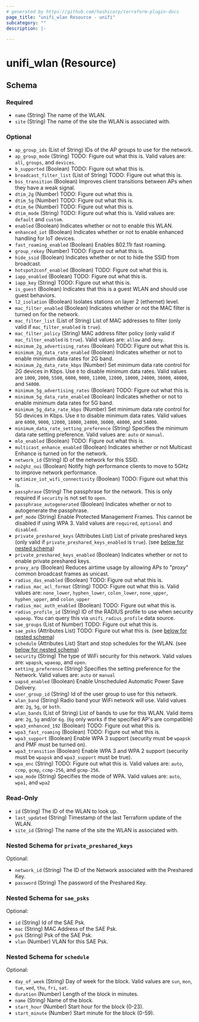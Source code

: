 ```yaml
---
# generated by https://github.com/hashicorp/terraform-plugin-docs
page_title: "unifi_wlan Resource - unifi"
subcategory: ""
description: |-
  
---
```


# unifi_wlan (Resource)





<!-- schema generated by tfplugindocs -->
## Schema

### Required

- `name` (String) The name of the WLAN.
- `site` (String) The name of the site the WLAN is associated with.

### Optional

- `ap_group_ids` (List of String) IDs of the AP groups to use for the network.
- `ap_group_mode` (String) TODO: Figure out what this is. Valid values are: `all`, `groups`, and `devices`.
- `b_supported` (Boolean) TODO: Figure out what this is.
- `broadcast_filter_list` (List of String) TODO: Figure out what this is.
- `bss_transition` (Boolean) Improves client transitions between APs when they have a weak signal.
- `dtim_2g` (Number) TODO: Figure out what this is.
- `dtim_5g` (Number) TODO: Figure out what this is.
- `dtim_6e` (Number) TODO: Figure out what this is.
- `dtim_mode` (String) TODO: Figure out what this is. Valid values are: `default` and `custom`.
- `enabled` (Boolean) Indicates whether or not to enable this WLAN.
- `enhanced_iot` (Boolean) Indicates whether or not to enable enhanced handling for IoT devices.
- `fast_roaming_enabled` (Boolean) Enables 802.11r fast roaming.
- `group_rekey` (Number) TODO: Figure out what this is.
- `hide_ssid` (Boolean) Indicates whether or not to hide the SSID from broadcast.
- `hotspot2conf_enabled` (Boolean) TODO: Figure out what this is.
- `iapp_enabled` (Boolean) TODO: Figure out what this is.
- `iapp_key` (String) TODO: Figure out what this is.
- `is_guest` (Boolean) Indicates that this is a guest WLAN and should use guest behaviors.
- `l2_isolation` (Boolean) Isolates stations on layer 2 (ethernet) level.
- `mac_filter_enabled` (Boolean) Indicates whether or not the MAC filter is turned on for the network.
- `mac_filter_list` (List of String) List of MAC addresses to filter (only valid if `mac_filter_enabled` is `true`).
- `mac_filter_policy` (String) MAC address filter policy (only valid if `mac_filter_enabled` is `true`). Valid values are: `allow` and `deny`.
- `minimum_2g_advertising_rates` (Boolean) TODO: Figure out what this is.
- `minimum_2g_data_rate_enabled` (Boolean) Indicates whether or not to enable minimum data rates for 2G band.
- `minimum_2g_data_rate_kbps` (Number) Set minimum data rate control for 2G devices in Kbps. Use `0` to disable minimum data rates. Valid values are `1000`, `2000`, `5500`, `6000`, `9000`, `11000`, `12000`, `18000`, `24000`, `36000`, `48000`, and `54000`.
- `minimum_5g_advertising_rates` (Boolean) TODO: Figure out what this is.
- `minimum_5g_data_rate_enabled` (Boolean) Indicates whether or not to enable minimum data rates for 5G band.
- `minimum_5g_data_rate_kbps` (Number) Set minimum data rate control for 5G devices in Kbps. Use `0` to disable minimum data rates. Valid values are `6000`, `9000`, `12000`, `18000`, `24000`, `36000`, `48000`, and `54000`.
- `minimum_data_rate_setting_preference` (String) Specifies the minimum data rate setting preference. Valid values are: `auto` or `manual`.
- `mlo_enabled` (Boolean) TODO: Figure out what this is.
- `multicast_enhance_enabled` (Boolean) Indicates whether or not Multicast Enhance is turned on for the network.
- `network_id` (String) ID of the network for this SSID.
- `no2ghz_oui` (Boolean) Notify high performance clients to move to 5GHz to improve network performance.
- `optimize_iot_wifi_connectivity` (Boolean) TODO: Figure out what this is.
- `passphrase` (String) The passphrase for the network. This is only required if `security` is not set to `open`.
- `passphrase_autogenerated` (Boolean) Indicates whether or not to autogenerate the passphrase.
- `pmf_mode` (String) Enable Protected Management Frames. This cannot be disabled if using WPA 3. Valid values are `required`, `optional` and `disabled`.
- `private_preshared_keys` (Attributes List) List of private preshared keys (only valid if `private_preshared_keys_enabled` is `true`). (see [below for nested schema](#nestedatt--private_preshared_keys))
- `private_preshared_keys_enabled` (Boolean) Indicates whether or not to enable private preshared keys.
- `proxy_arp` (Boolean) Reduces airtime usage by allowing APs to "proxy" common broadcast frames as unicast.
- `radius_das_enabled` (Boolean) TODO: Figure out what this is.
- `radius_mac_acl_format` (String) TODO: Figure out what this is. Valid values are: `none_lower`, `hyphen_lower`, `colon_lower`, `none_upper`, `hyphen_upper`, and `colon_upper`
- `radius_mac_auth_enabled` (Boolean) TODO: Figure out what this is.
- `radius_profile_id` (String) ID of the RADIUS profile to use when security `wpaeap`. You can query this via `unifi_radius_profile` data source.
- `sae_groups` (List of Number) TODO: Figure out what this is.
- `sae_psks` (Attributes List) TODO: Figure out what this is. (see [below for nested schema](#nestedatt--sae_psks))
- `schedule` (Attributes List) Start and stop schedules for the WLAN. (see [below for nested schema](#nestedatt--schedule))
- `security` (String) The type of WiFi security for this network. Valid values are: `wpapsk`, `wpaeap`, and `open`.
- `setting_preference` (String) Specifies the setting preference for the Network. Valid values are: `auto` or `manual`
- `uapsd_enabled` (Boolean) Enable Unscheduled Automatic Power Save Delivery.
- `user_group_id` (String) Id of the user group to use for this network.
- `wlan_band` (String) Radio band your WiFi network will use. Valid values are: `2g`, `5g`, or `both`.
- `wlan_bands` (List of String) List of bands to use for this WLAN. Valid items are: `2g`, `5g` and/or `6g`. (`6g` only works if the specified AP's are compatible)
- `wpa3_enhanced_192` (Boolean) TODO: Figure out what this is.
- `wpa3_fast_roaming` (Boolean) TODO: Figure out what this is.
- `wpa3_support` (Boolean) Enable WPA 3 support (security must be `wpapsk` and PMF must be turned on).
- `wpa3_transition` (Boolean) Enable WPA 3 and WPA 2 support (security must be `wpapsk` and `wpa3_support` must be true).
- `wpa_enc` (String) TODO: Figure out what this is. Valid values are: `auto`, `ccmp`, `gcmp`, `ccmp-256`, and `gcmp-256`.
- `wpa_mode` (String) Specifies the mode of WPA. Valid values are: `auto`, `wpa1`, and `wpa2`

### Read-Only

- `id` (String) The ID of the WLAN to look up.
- `last_updated` (String) Timestamp of the last Terraform update of the WLAN.
- `site_id` (String) The name of the site the WLAN is associated with.

<a id="nestedatt--private_preshared_keys"></a>
### Nested Schema for `private_preshared_keys`

Optional:

- `network_id` (String) The ID of the Network associated with the Preshared Key.
- `password` (String) The password of the Preshared Key.


<a id="nestedatt--sae_psks"></a>
### Nested Schema for `sae_psks`

Optional:

- `id` (String) Id of the SAE Psk.
- `mac` (String) MAC Address of the SAE Psk.
- `psk` (String) Psk of the SAE Psk.
- `vlan` (Number) VLAN for this SAE Psk.


<a id="nestedatt--schedule"></a>
### Nested Schema for `schedule`

Optional:

- `day_of_week` (String) Day of week for the block. Valid values are `sun`, `mon`, `tue`, `wed`, `thu`, `fri`, `sat`.
- `duration` (Number) Length of the block in minutes.
- `name` (String) Name of the block.
- `start_hour` (Number) Start hour for the block (0-23).
- `start_minute` (Number) Start minute for the block (0-59).
